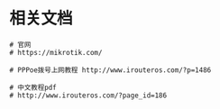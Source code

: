 # 相关文档

```shell
# 官网
# https://mikrotik.com/

# PPPoe拨号上网教程 http://www.irouteros.com/?p=1486

# 中文教程pdf
# http://www.irouteros.com/?page_id=186
```



